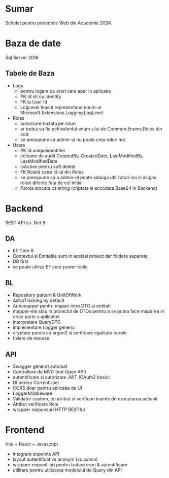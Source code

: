 # Sumar
Schelet pentru proiectele Web din Academie 2024.
# Baza de date
Sql Server 2019
## Tabele de Baza
- Logs
    - pentru logare de erori care apar in aplicatie
    - PK Id int cu identity
    - FK la User Id
    - LogLevel tinyint reprezentand enum-ul Microsoft.Extensions.Logging.LogLevel
- Roles
    - autorizare bazata pe roluri
    - ar trebui sa fie echivalentul enum-ului de Common.Enums.Roles din cod
    - se presupune ca admin-ul nu poate crea roluri noi
- Users
    - PK Id uniqueidentifier
    - coloane de audit CreatedBy, CreatedDate, LastModifiedBy, LastModifiedDate
    - IsActive pentru soft delete 
    - FK RoleId catre Id-ul din Roles
    - se presupune ca a admin-ul poate adauga utilizatori noi si asigna roluri diferite fata de cel initial
    - Parola stocata ca string (criptata si encodata Base64 in Backend)
# Backend
REST API cu .Net 8
## DA
- EF Core 8
- Contextul si Entitatile sunt in acelasi proiect dar foldere separate
- DB first
- se poate utiliza EF core power tools
## BL
- Repository pattern & UnitOfWork
- AsNoTracking by default
- Automapper pentru mapari intre DTO si entitati
- mapper-ele stau in proiectul de DTOs pentru a se putea face maparea in orice parte a aplicatiei
- interpretare QueryDTO
- implementare Logger generic
- cryptare parola cu argon2 si verificare egalitate parole
- fisiere de resurse
## API
- Swagger generat automat
- Controllere de MVC (not Open API)
- autentificare si autorizare JWT (OAuth2 basic)
- DI pentru CurrentUser
- CORS doar pentru aplicatia de UI
- LoggerMiddleware
- Validator custom, cu atribut si verificari inainte de executarea actiunii
- Atribut verificare Role
- wrapper raspunsuri HTTP RESTful
# Frontend
Vite + React + Javascript
- integrare enpoints API
- layout autentificat vs anonym (vs admin)
- wrapper request-uri pentru tratare erori & autentificare
- utilitare pentru utilizarea modelului de Query din API

